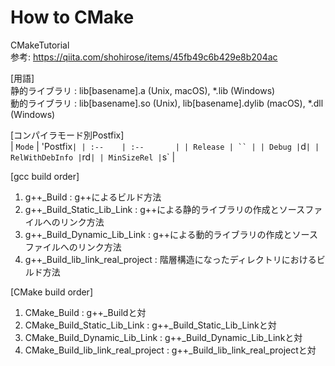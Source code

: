 # How to CMake
CMakeTutorial</br>
参考: https://qiita.com/shohirose/items/45fb49c6b429e8b204ac </br>

[用語]</br>
静的ライブラリ : lib[basename].a (Unix, macOS), *.lib (Windows) </br>
動的ライブラリ : lib[basename].so (Unix), lib[basename].dylib (macOS), *.dll (Windows) </br>

[コンパイラモード別Postfix]</br>
| `Mode` | 'Postfix` |
| :--    | :--       |
| Release | `` |
| Debug | `d` |
| RelWithDebInfo | `rd` |
| MinSizeRel | `s` |

[gcc build order]</br>
1. g++_Build : g++によるビルド方法</br>
2. g++_Build_Static_Lib_Link : g++による静的ライブラリの作成とソースファイルへのリンク方法</br>
3. g++_Build_Dynamic_Lib_Link : g++による動的ライブラリの作成とソースファイルへのリンク方法</br>
4. g++_Build_lib_link_real_project : 階層構造になったディレクトリにおけるビルド方法</br>

[CMake build order]</br>
1. CMake_Build : g++_Buildと対</br>
2. CMake_Build_Static_Lib_Link : g++_Build_Static_Lib_Linkと対</br>
3. CMake_Build_Dynamic_Lib_Link : g++_Build_Dynamic_Lib_Linkと対</br>
4. CMake_Build_lib_link_real_project : g++_Build_lib_link_real_projectと対</br>

